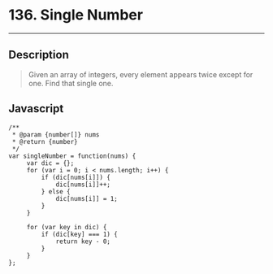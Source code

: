 # 136. Single Number

---

## Description

> Given an array of integers, every element appears twice except for one. Find that single one.

## Javascript


```
/**
 * @param {number[]} nums
 * @return {number}
 */
var singleNumber = function(nums) {
     var dic = {};
     for (var i = 0; i < nums.length; i++) {
         if (dic[nums[i]]) {
             dic[nums[i]]++;
         } else {
             dic[nums[i]] = 1;
         }
     }

     for (var key in dic) {
         if (dic[key] === 1) {
             return key - 0;
         }
     }
};
```

